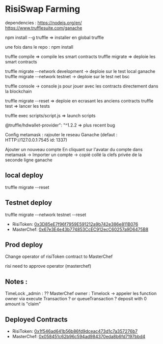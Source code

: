# RisiSwap Farming

dependencies :
https://nodejs.org/en/
https://www.trufflesuite.com/ganache

npm install --g truffle => installer en global truffle

une fois dans le repo : 
npm install

truffle compile => compile les smart contracts
truffle migrate => deploie les smart contracts

truffle migrate --network development -> deploie sur le test local ganache
truffle migrate --network testnet -> deploie sur le test net bsc

truffle console -> console js pour jouer avec les contracts directement dans la blockchain

truffle migrate --reset => deploie en ecrasant les anciens contracts 
truffle test => lancer les tests

truffle exec scripts/script.js => launch scripts

@truffle/hdwallet-provider": "^1.2.2 => plus recent bug


Config metamask : 
rajouter le reseau Ganache (defaut : HTTP://127.0.0.1:7545  id: 1337)

Ajouter un nouveau compte
En cliquant sur l'avatar du compte dans metamask -> Importer un compte -> copié collé la clefs privée de la seconde ligne ganache
## local deploy
truffle migrate --reset

## Testnet deploy
truffle migrate --network testnet --reset
- RisiToken: [0x3D85eE7f96f7959E591212a9b742e386e811B076](https://testnet.bscscan.com/address/0x3D85eE7f96f7959E591212a9b742e386e811B076)
- MasterChef: [0x67e3E4e43b774853CcEC912ecC60257a9D6475B8](https://testnet.bscscan.com/address/0x67e3e4e43b774853ccec912ecc60257a9d6475b8)

## Prod deploy

Change operator of risiToken contract to MasterChef

risi need to approve operator (masterchef)


## Notes :

TimeLock _admin : ??
MasterChef owner : Timelock -> appeler les function owner via execute Transaction ? or queueTransaction ?  deposit with 0 amount is "claim"



## Deployed Contracts

- RisiToken: [0x1f546ad641b56b86fd9dceac473d1c7a357276b7](https://bscscan.com/address/0x1f546ad641b56b86fd9dceac473d1c7a357276b7)
- MasterChef: [0x058451c62b96c594ad984370eda8b6fd7197bbd4](https://bscscan.com/address/0x058451c62b96c594ad984370eda8b6fd7197bbd4)

